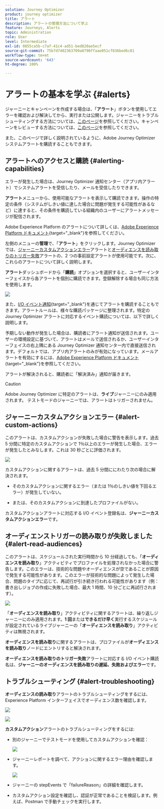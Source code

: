 ```yaml
---
solution: Journey Optimizer
product: journey optimizer
title: アラート
description: アラートの管理方法について学ぶ
feature: Journeys, Alerts
topic: Administration
role: User
level: Intermediate
exl-id: 0855ca5b-c7af-41c4-ad51-bed820ae5ecf
source-git-commit: 75b7d7402363709a0790ffaae051cf836bed6c81
workflow-type: tm+mt
source-wordcount: '643'
ht-degree: 100%

---
```


# アラートの基本を学ぶ {#alerts}

ジャーニーとキャンペーンを作成する場合は、「**アラート**」ボタンを使用してエラーを確認および解決してから、実行または公開します。ジャーニーをトラブルシューティングする方法については、[このページ](../building-journeys/troubleshooting.md)を参照してください。キャンペーンをレビューする方法については、[このページ](../campaigns/review-activate-campaign.md)を参照してください。

また、このページで詳しく説明されているように、Adobe Journey Optimizer システムアラートを購読することもできます。

## アラートへのアクセスと購読 {#alerting-capabilities}

エラーが発生した場合は、Journey Optimizer 通知センター（アプリ内アラート）でシステムアラートを受信したり、メールを受信したりできます。

**アラート**&#x200B;メニューから、使用可能なアラートを表示して購読できます。操作の特定の条件（システムがしきい値に達した場合に問題が発生する可能性があるなど）に達すると、その条件を購読している組織内のユーザーにアラートメッセージが配信されます。

<!--These messages can repeat over a pre-defined time interval until the alert has been resolved.-->

Adobe Experience Platform のアラートについて詳しくは、[Adobe Experience Platform ドキュメント](https://experienceleague.adobe.com/docs/experience-platform/observability/alerts/overview.html?lang=ja){target="_blank"}を参照してください。

左側のメニューの&#x200B;**管理**&#x200B;で、「**アラート**」をクリックします。Journey Optimizer では、[ジャーニーカスタムアクションエラー](#alert-custom-actions)アラートと[オーディエンスを読み取りのトリガー失敗](#alert-read-audiences)アラートの、2 つの事前設定アラートが使用可能です。次に、これらのアラートについて詳しく説明します。

**アラート**&#x200B;ダッシュボードから「**購読**」オプションを選択すると、ユーザーインターフェイスから各アラートを個別に購読できます。登録解除する場合も同じ方法を使用します。

![](assets/alert-subscribe.png)

また、[I/O イベント通知](https://experienceleague.adobe.com/docs/experience-platform/observability/alerts/subscribe.html?lang=ja){target="_blank"}を通じてアラートを購読することもできます。アラートルールは、様々な購読パッケージに整理されます。特定の Journey Optimizer アラートに対応するイベント購読については、以下で詳しく説明します。

予期しない動作が発生した場合は、購読者にアラート通知が送信されます。ユーザーの環境設定に基づいて、アラートはメールで送信されるか、ユーザーインターフェイスの右上隅にある Journey Optimizer 通知センター内で直接送信されます。デフォルトでは、アプリ内アラートのみが有効になっています。メールアラートを有効にするには、[Adobe Experience Platform ドキュメント](https://experienceleague.adobe.com/docs/experience-platform/observability/alerts/ui.html?lang=ja#enable-email-alerts){target="_blank"}を参照してください。

アラートが解決されると、購読者に「解決済み」通知が届きます。

>[!CAUTION]
>
>Adobe Journey Optimizer に特定のアラートは、**ライブ**&#x200B;ジャーニーにのみ適用されます。 テストモードのジャーニーでは、アラートはトリガーされません。

## ジャーニーカスタムアクションエラー {#alert-custom-actions}

このアラートは、カスタムアクションが失敗した場合に警告を表示します。過去 5 分間に特定のカスタムアクションで 1％以上のエラーが発生した場合、エラーが発生したとみなします。これは 30 秒ごとに評価されます。

![](assets/alerts-custom-action.png)

カスタムアクションに関するアラートは、過去 5 分間ににわたり次の場合に解決されます。

* そのカスタムアクションに関するエラー（または 1％のしきい値を下回るエラー）が発生していない。

* または、そのカスタムアクションに到達したプロファイルがない。

カスタムアクションアラートに対応する I/O イベント登録名は、**ジャーニーカスタムアクションエラー**&#x200B;です。

## オーディエンストリガーの読み取りが失敗しました {#alert-read-audiences}

このアラートは、スケジュールされた実行時間から 10 分経過しても、「**オーディエンスを読み取り**」アクティビティでプロファイルを処理されなかった場合に警告します。このエラーは、技術的な問題やオーディエンスが空であることが原因で発生する可能性があります。このエラーが技術的な問題によって発生した場合、問題のタイプに応じて、再試行が引き続き行われる可能性があります（例：書き出しジョブの作成に失敗した場合、最大 1 時間、10 分ごとに再試行されます）。

![](assets/alerts1.png)

「**オーディエンスを読み取り**」アクティビティに関するアラートは、繰り返しジャーニーにのみ適用されます。**1 回**&#x200B;または&#x200B;**できるだけ早く**&#x200B;実行するスケジュールが設定されているライブジャーニーの「**オーディエンスを読み取り**」アクティビティは無視されます。

**オーディエンスを読み取り**&#x200B;に関するアラートは、プロファイルが&#x200B;**オーディエンスを読み取り**&#x200B;ノードにエントリすると解決されます。

**オーディエンスを読み取りのトリガー失敗**&#x200B;アラートに対応する I/O イベント購読名は、**ジャーニーのオーディエンスを読み取りの遅延、失敗およびエラー**&#x200B;です。

## トラブルシューティング {#alert-troubleshooting}

**オーディエンスの読み取り**&#x200B;アラートのトラブルシューティングをするには、Experience Platform インターフェイスでオーディエンス数を確認します。

![](assets/alert-troubleshooting-0.png)

![](assets/alert-troubleshooting-1.png)

**カスタムアクション**&#x200B;アラートのトラブルシューティングをするには:

* 別のジャーニーでテストモードを使用してカスタムアクションを確認：

  ![](assets/alert-troubleshooting-2.png)

* ジャーニーレポートを調べて、アクションに関するエラー理由を確認します。

  ![](assets/alert-troubleshooting-3.png)

* ジャーニーの stepEvents で「failureReason」の詳細を確認します。

* カスタムアクション設定を確認し、認証が正常であることを検証します。例えば、Postman で手動チェックを実行します。
